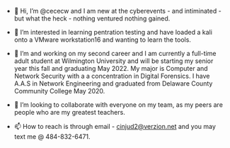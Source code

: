 - 👋 Hi, I’m @cececw and I am new at the cyberevents - and intiminated - but what the heck - nothing ventured nothing gained. 
- 👀 I’m interested in learning pentration testing and have loaded a kali onto a VMware workstation16 and wanting to learn the tools. 
- 🌱 I’m and working on my second career and I am currently a full-time adult student at Wilmington University and will be starting my senior year this fall and 
graduating May 2022. My major is Computer and Network Security with a a concentration in Digital Forensics.  I have A.A.S in Network Engineering and graduated from Delaware County Community 
College May 2020.

- 💞️ I’m looking to collaborate with everyone on my team, as my peers are people who are my greatest teachers.
- 📫 How to reach is through email - cinjud2@verzion.net and you may text me @ 484-832-6471. 

<!---
cececw/cececw is a ✨ special ✨ repository because its `README.md` (this file) appears on your GitHub profile.
You can click the Preview link to take a look at your changes.
--->
